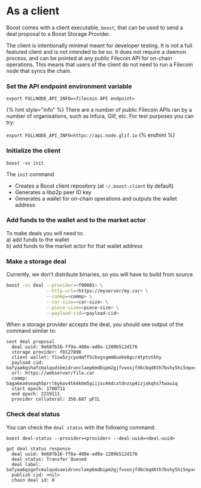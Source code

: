 # As a client

Boost comes with a client executable, `boost`, that can be used to send a deal proposal to a Boost Storage Provider.

The client is intentionally minimal meant for developer testing. It is not a full featured client and is not intended to be so. It does not require a daemon process, and can be pointed at any public Filecoin API for on-chain operations. This means that users of the client do not need to run a Filecoin node that syncs the chain.

### Set the API endpoint environment variable

```
export FULLNODE_API_INFO=<filecoin API endpoint>
```

{% hint style="info" %}
There are a number of public Filecoin APIs ran by a number of organisations, such as Infura, Glif, etc. For test purposes you can try: \
\
`export FULLNODE_API_INFO=https://api.node.glif.io`
{% endhint %}

### Initialize the client

```
boost -vv init
```

The `init` command

* Creates a Boost client repository (at `~/.boost-client` by default)
* Generates a libp2p peer ID key
* Generates a wallet for on-chain operations and outputs the wallet address

### Add funds to the wallet and to the market actor

To make deals you will need to:\
a) add funds to the wallet\
b) add funds to the market actor for that wallet address

### Make a storage deal

Currently, we don't distribute binaries, so you will have to build from source.

```bash
boost -vv deal --provider=<f00001> \
               --http-url=<https://myserver/my.car> \
               --commp=<commp> \
               --car-size=<car-size> \
               --piece-size=<piece-size> \
               --payload-cid=<payload-cid>

```

When a storage provider accepts the deal, you should see output of the command similar to:

```
sent deal proposal
  deal uuid: 9e68fb16-ff9a-488e-ad0a-1289b512d176
  storage provider: f0127896
  client wallet: f1sw5zjcyo4mff5cbvgsgmm8uoko6gcr4tptvtkhy
  payload cid: bafyaa6qshafcmalqudsbeidrunclaep6mdbipm2gjfvuosjfd6cbqd6th7bshy5hi5npxe727yjaagelucbyabasgafcmalqudsaeieapsxspo2i36no36n7yitswsxdazvziwvgj4vbp2scuxasrc6n4ejaage3r7m3saykcqeaegeavdllsbzaqcaibaaeecakrvvzam
  url: https://webserver/file.car
  commp: baga6ea4seaqh5prrl6ykov4t64k6m5giijsc44dcxtdnzsp4izjakqhs7twauiq
  start epoch: 1700711
  end epoch: 2219111
  provider collateral: 358.687 μFIL
```

### Check deal status

You can check the `deal status` with the following command:

```
boost deal-status --provider=<provider> --deal-uuid=<deal-uuid>
```

```
got deal status response
  deal uuid: 9e68fb16-ff8a-488e-ad0a-1289b512d176
  deal status: Transfer Queued
  deal label: bafyaa6qsgafcmalqudsaeidrunclaep6mdbipm2gjfvuosjfd6cbqd6th7bshy5hi5npxe727yjaagelucbyabasgafcmalqudsaeieapsxspo2i36no36n7yitswsxdazvziwvgj4vbp2scuxasrc6n4ejaage3r7m3saykcqeaegeavdllsbzaqcaibaaeecakrvvzam
  publish cid: <nil>
  chain deal id: 0
```

